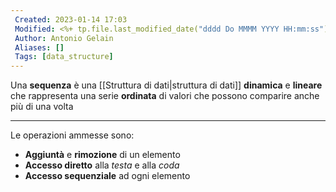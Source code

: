 ```yaml
---
 Created: 2023-01-14 17:03
 Modified: <%+ tp.file.last_modified_date("dddd Do MMMM YYYY HH:mm:ss") %>
 Author: Antonio Gelain
 Aliases: []
 Tags: [data_structure]
---
```


Una **sequenza** è una [[Struttura di dati|struttura di dati]] **dinamica** e **lineare** che rappresenta una serie **ordinata** di valori che possono comparire anche più di una volta

---

Le operazioni ammesse sono:
- **Aggiuntà** e **rimozione** di un elemento
- **Accesso diretto** alla *testa* e alla *coda*
- **Accesso sequenziale** ad ogni elemento